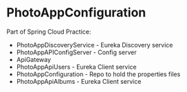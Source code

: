 # PhotoAppConfiguration

Part of Spring Cloud Practice:
* PhotoAppDiscoveryService - Eureka Discovery service
* PhotoAppAPIConfigServer - Config server
* ApiGateway
* PhotoAppApiUsers - Eureka Client service
* PhotoAppConfiguration - Repo to hold the properties files
* PhotoAppApiAlbums - Eureka Client service

